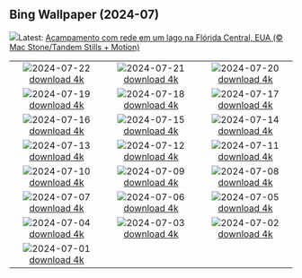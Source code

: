 ## Bing Wallpaper (2024-07)
![](https://www.bing.com/th?id=OHR.HammockCamping_PT-BR1798965099_UHD.jpg&w=1000)Latest: [Acampamento com rede em um lago na Flórida Central, EUA (© Mac Stone/Tandem Stills + Motion)](https://www.bing.com/th?id=OHR.HammockCamping_PT-BR1798965099_UHD.jpg)

|      |      |      |
| :----: | :----: | :----: |
|![](https://www.bing.com/th?id=OHR.ZanzibarBoats_PT-BR1541762225_UHD.jpg&pid=hp&w=384&h=216&rs=1&c=4)2024-07-22 [download 4k](https://www.bing.com/th?id=OHR.ZanzibarBoats_PT-BR1541762225_UHD.jpg)|![](https://www.bing.com/th?id=OHR.MineralMoon_PT-BR1317802439_UHD.jpg&pid=hp&w=384&h=216&rs=1&c=4)2024-07-21 [download 4k](https://www.bing.com/th?id=OHR.MineralMoon_PT-BR1317802439_UHD.jpg)|![](https://www.bing.com/th?id=OHR.DiaNacionaldoFutebol_PT-BR4614165115_UHD.jpg&pid=hp&w=384&h=216&rs=1&c=4)2024-07-20 [download 4k](https://www.bing.com/th?id=OHR.DiaNacionaldoFutebol_PT-BR4614165115_UHD.jpg)|
|![](https://www.bing.com/th?id=OHR.MayotteCoral_PT-BR1070255850_UHD.jpg&pid=hp&w=384&h=216&rs=1&c=4)2024-07-19 [download 4k](https://www.bing.com/th?id=OHR.MayotteCoral_PT-BR1070255850_UHD.jpg)|![](https://www.bing.com/th?id=OHR.DiadoCurupira_PT-BR5262042998_UHD.jpg&pid=hp&w=384&h=216&rs=1&c=4)2024-07-18 [download 4k](https://www.bing.com/th?id=OHR.DiadoCurupira_PT-BR5262042998_UHD.jpg)|![](https://www.bing.com/th?id=OHR.AncientOrkney_PT-BR0835986378_UHD.jpg&pid=hp&w=384&h=216&rs=1&c=4)2024-07-17 [download 4k](https://www.bing.com/th?id=OHR.AncientOrkney_PT-BR0835986378_UHD.jpg)|
|![](https://www.bing.com/th?id=OHR.TateishiPark_PT-BR0601453659_UHD.jpg&pid=hp&w=384&h=216&rs=1&c=4)2024-07-16 [download 4k](https://www.bing.com/th?id=OHR.TateishiPark_PT-BR0601453659_UHD.jpg)|![](https://www.bing.com/th?id=OHR.SilkyShark_PT-BR0331927489_UHD.jpg&pid=hp&w=384&h=216&rs=1&c=4)2024-07-15 [download 4k](https://www.bing.com/th?id=OHR.SilkyShark_PT-BR0331927489_UHD.jpg)|![](https://www.bing.com/th?id=OHR.CappadociaRocks_PT-BR0064255602_UHD.jpg&pid=hp&w=384&h=216&rs=1&c=4)2024-07-14 [download 4k](https://www.bing.com/th?id=OHR.CappadociaRocks_PT-BR0064255602_UHD.jpg)|
|![](https://www.bing.com/th?id=OHR.RainierWildflowers_PT-BR9770254578_UHD.jpg&pid=hp&w=384&h=216&rs=1&c=4)2024-07-13 [download 4k](https://www.bing.com/th?id=OHR.RainierWildflowers_PT-BR9770254578_UHD.jpg)|![](https://www.bing.com/th?id=OHR.GangiSicily_PT-BR9510016968_UHD.jpg&pid=hp&w=384&h=216&rs=1&c=4)2024-07-12 [download 4k](https://www.bing.com/th?id=OHR.GangiSicily_PT-BR9510016968_UHD.jpg)|![](https://www.bing.com/th?id=OHR.CollaredAracari_PT-BR9257323315_UHD.jpg&pid=hp&w=384&h=216&rs=1&c=4)2024-07-11 [download 4k](https://www.bing.com/th?id=OHR.CollaredAracari_PT-BR9257323315_UHD.jpg)|
|![](https://www.bing.com/th?id=OHR.TalampayaNP_PT-BR9006778184_UHD.jpg&pid=hp&w=384&h=216&rs=1&c=4)2024-07-10 [download 4k](https://www.bing.com/th?id=OHR.TalampayaNP_PT-BR9006778184_UHD.jpg)|![](https://www.bing.com/th?id=OHR.AniversarioOuroPreto_PT-BR1746358764_UHD.jpg&pid=hp&w=384&h=216&rs=1&c=4)2024-07-09 [download 4k](https://www.bing.com/th?id=OHR.AniversarioOuroPreto_PT-BR1746358764_UHD.jpg)|![](https://www.bing.com/th?id=OHR.YenBaiTerraces_PT-BR8757811796_UHD.jpg&pid=hp&w=384&h=216&rs=1&c=4)2024-07-08 [download 4k](https://www.bing.com/th?id=OHR.YenBaiTerraces_PT-BR8757811796_UHD.jpg)|
|![](https://www.bing.com/th?id=OHR.ConwyRiver_PT-BR8493712176_UHD.jpg&pid=hp&w=384&h=216&rs=1&c=4)2024-07-07 [download 4k](https://www.bing.com/th?id=OHR.ConwyRiver_PT-BR8493712176_UHD.jpg)|![](https://www.bing.com/th?id=OHR.NoahBeach_PT-BR8215908491_UHD.jpg&pid=hp&w=384&h=216&rs=1&c=4)2024-07-06 [download 4k](https://www.bing.com/th?id=OHR.NoahBeach_PT-BR8215908491_UHD.jpg)|![](https://www.bing.com/th?id=OHR.ZaharaDeLaSierra_PT-BR7910795678_UHD.jpg&pid=hp&w=384&h=216&rs=1&c=4)2024-07-05 [download 4k](https://www.bing.com/th?id=OHR.ZaharaDeLaSierra_PT-BR7910795678_UHD.jpg)|
|![](https://www.bing.com/th?id=OHR.MeerkatManor_PT-BR7654628186_UHD.jpg&pid=hp&w=384&h=216&rs=1&c=4)2024-07-04 [download 4k](https://www.bing.com/th?id=OHR.MeerkatManor_PT-BR7654628186_UHD.jpg)|![](https://www.bing.com/th?id=OHR.ItalicaRuins_PT-BR7394410327_UHD.jpg&pid=hp&w=384&h=216&rs=1&c=4)2024-07-03 [download 4k](https://www.bing.com/th?id=OHR.ItalicaRuins_PT-BR7394410327_UHD.jpg)|![](https://www.bing.com/th?id=OHR.FisgardLighthouse_PT-BR7039409660_UHD.jpg&pid=hp&w=384&h=216&rs=1&c=4)2024-07-02 [download 4k](https://www.bing.com/th?id=OHR.FisgardLighthouse_PT-BR7039409660_UHD.jpg)|
|![](https://www.bing.com/th?id=OHR.UbudBali_PT-BR6634868084_UHD.jpg&pid=hp&w=384&h=216&rs=1&c=4)2024-07-01 [download 4k](https://www.bing.com/th?id=OHR.UbudBali_PT-BR6634868084_UHD.jpg)|